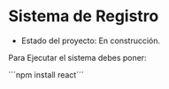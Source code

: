 <h1> Sistema de Registro</h1>

- Estado del proyecto: En construcción. 

Para Ejecutar el sistema debes poner:

´´´npm install react´´´
